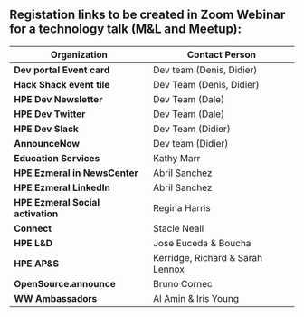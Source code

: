 ## Registation links to be created in Zoom Webinar for a technology talk (M&L and Meetup):

 | **Organization**                   |   **Contact Person**        |
 | ---------------------------------- | --------------------------- |
 | **Dev portal Event card**          | Dev team (Denis, Didier)    |
 | **Hack Shack event tile**          | Dev Team (Denis, Didier)    |
 | **HPE Dev Newsletter**             | Dev Team (Dale)  |
 | **HPE Dev Twitter**                        | Dev Team (Dale) |
 | **HPE Dev Slack**                 | Dev Team (Didier) |
 | **AnnounceNow**                   | Dev team (Didier) |
 | **Education Services**               | Kathy Marr |
 | **HPE Ezmeral in NewsCenter**        | Abril Sanchez |
 | **HPE Ezmeral LinkedIn**             | Abril Sanchez |
 | **HPE Ezmeral Social activation**   | Regina Harris |
 | **Connect**                        | Stacie Neall |
 | **HPE L&D**                | Jose Euceda & Boucha |
 | **HPE AP&S**               | Kerridge, Richard & Sarah Lennox |
 | **OpenSource.announce**    | Bruno Cornec |
 | **WW Ambassadors**         | Al Amin & Iris Young |
 


